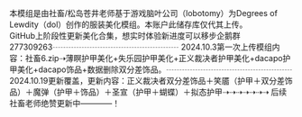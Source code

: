 本模组是由社畜/松岛苍井老师基于游戏脑叶公司（lobotomy）为Degrees of Lewdity（dol）创作的服装美化模组。本账户此储存库仅代其上传。  
GitHub上阶段性更新美化合集，想实时体验新进度可以移步企鹅群277309263┄┄┄┄┄┄┄┄┄┄┄┄┄┄┄┄
2024.10.3第一次上传模组内容：社畜6.zip⇢薄瞑护甲美化+失乐园护甲美化+正义裁决者护甲美化+dacapo护甲美化+dacapo饰品+数据删除双分差饰品。┄┄┄┄┄┄┄┄┄┄┄┄┄┄┄┄
2024.10.19更新覆盖，更新内容：正义裁决者双分差饰品＋笑靥（护甲＋双分差饰品）＋魔弹（护甲＋饰品）＋圣宣（护甲＋蝴蝶）＋拟态护甲⇢⇢⇢⇢⇢⇢⇢
后续社畜老师绝赞更新中————！
